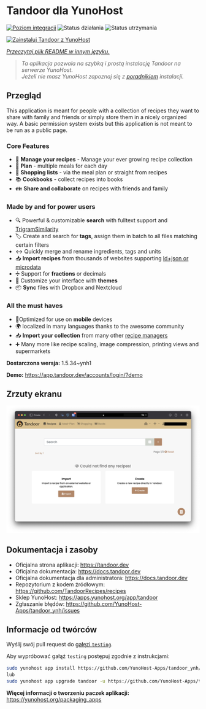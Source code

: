 <!--
To README zostało automatycznie wygenerowane przez <https://github.com/YunoHost/apps/tree/master/tools/readme_generator>
Nie powinno być ono edytowane ręcznie.
-->

# Tandoor dla YunoHost

[![Poziom integracji](https://apps.yunohost.org/badge/integration/tandoor)](https://ci-apps.yunohost.org/ci/apps/tandoor/)
![Status działania](https://apps.yunohost.org/badge/state/tandoor)
![Status utrzymania](https://apps.yunohost.org/badge/maintained/tandoor)

[![Zainstaluj Tandoor z YunoHost](https://install-app.yunohost.org/install-with-yunohost.svg)](https://install-app.yunohost.org/?app=tandoor)

*[Przeczytaj plik README w innym języku.](./ALL_README.md)*

> *Ta aplikacja pozwala na szybką i prostą instalację Tandoor na serwerze YunoHost.*  
> *Jeżeli nie masz YunoHost zapoznaj się z [poradnikiem](https://yunohost.org/install) instalacji.*

## Przegląd

This application is meant for people with a collection of recipes they want to share with family and friends or simply
store them in a nicely organized way. A basic permission system exists but this application is not meant to be run as 
a public page.

### Core Features

- 🥗 **Manage your recipes** - Manage your ever growing recipe collection
- 📆 **Plan** - multiple meals for each day
- 🛒 **Shopping lists** - via the meal plan or straight from recipes
- 📚 **Cookbooks** - collect recipes into books
- 👪 **Share and collaborate** on recipes with friends and family

### Made by and for power users

- 🔍 Powerful & customizable **search** with fulltext support and [TrigramSimilarity](https://docs.djangoproject.com/en/3.0/ref/contrib/postgres/search/#trigram-similarity)
- 🏷️ Create and search for **tags**, assign them in batch to all files matching certain filters
- ↔️ Quickly merge and rename ingredients, tags and units 
- 📥️ **Import recipes** from thousands of websites supporting [ld+json or microdata](https://schema.org/Recipe)
- ➗ Support for **fractions** or decimals
- 🎨 Customize your interface with **themes**
- 📦 **Sync** files with Dropbox and Nextcloud
  
### All the must haves

- 📱Optimized for use on **mobile** devices
- 🌍 localized in many languages thanks to the awesome community
- 📥️ **Import your collection** from many other [recipe managers](https://docs.tandoor.dev/features/import_export/)
- ➕ Many more like recipe scaling, image compression, printing views and supermarkets


**Dostarczona wersja:** 1.5.34~ynh1

**Demo:** <https://app.tandoor.dev/accounts/login/?demo>

## Zrzuty ekranu

![Zrzut ekranu z Tandoor](./doc/screenshots/example.jpg)

## Dokumentacja i zasoby

- Oficjalna strona aplikacji: <https://tandoor.dev>
- Oficjalna dokumentacja: <https://docs.tandoor.dev>
- Oficjalna dokumentacja dla administratora: <https://docs.tandoor.dev>
- Repozytorium z kodem źródłowym: <https://github.com/TandoorRecipes/recipes>
- Sklep YunoHost: <https://apps.yunohost.org/app/tandoor>
- Zgłaszanie błędów: <https://github.com/YunoHost-Apps/tandoor_ynh/issues>

## Informacje od twórców

Wyślij swój pull request do [gałęzi `testing`](https://github.com/YunoHost-Apps/tandoor_ynh/tree/testing).

Aby wypróbować gałąź `testing` postępuj zgodnie z instrukcjami:

```bash
sudo yunohost app install https://github.com/YunoHost-Apps/tandoor_ynh/tree/testing --debug
lub
sudo yunohost app upgrade tandoor -u https://github.com/YunoHost-Apps/tandoor_ynh/tree/testing --debug
```

**Więcej informacji o tworzeniu paczek aplikacji:** <https://yunohost.org/packaging_apps>
